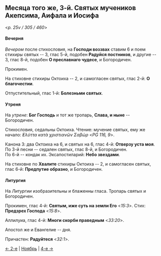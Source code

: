 
## Месяца того же, 3-й. Святых мучеников Акепсима, Аифала и Иосифа  

<*p. 25v / 305 / 460*>

#### Вечерня

*Вечером* после стихословия, на **Господи воззвах** ставим 6 и поем стихиры святых -- 3, глас 5-й, 
подобен **Радуйся постников**, и другие -- 3, глас 8-й, подобен **О преславнаго чудесе**, 
и Богородичен. 

Прокимен. 

На стиховне стихиры Октоиха -- 2, и самогласен святых, глас 2-й: **О благочестии**.

Отпустительный, глас 1-й: **Болезньми святых**. 

#### Утреня

На *утрене*: **Бог Господь** и тот же тропарь, **Слава, и ныне** -- Богородичен. 

Стихословия, седальны Октоиха. 
Чтение: мучение святых, ему же начало: *̓Ελύττα κατὰ χριστιανῶν Σαβώρ* <*PG 116, 9*>. 

Канона 3: два Октоиха на 6, и святых на 6, глас 4-й: **Отверзу уста моя**. 
По 3-й песни -- седален святых, глас 8-й, и Богородичен.   
По 6-й -- кондак их. 
Эксапостиларий: **Небо звездами**. 

На стиховне по **Хвалите** стихиры Октоиха -- 2, и самогласен святых, глас 6-й: **Предпутие образно**, 
и Богородичен.  

#### Литургия

На *Литургии* изобразительны и блаженны гласа. 
Тропарь святых и Богородичен. 

Прокимен, глас 4-й: **Святым, иже суть на земли Его** <*15:3*>. 
Стих: **Предзрех Господа** <*15:8*>.

Аллилуиа, глас 4-й: **Многи скорби праведным** <*33:20*>. 

Апостол же и Евангелие -- дня. 

Причастен: **Радуйтеся** <*32:1*>.

[← 2-е](11_02_EUR.ru.md) | [Ноябрь](README.md#3-й) | [4-е →](11_04_EUR.ru.md)
